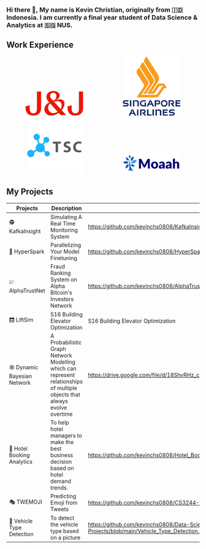 ### Hi there 👋, My name is Kevin Christian, originally from 🇮🇩 Indonesia. I am currently a final year student of Data Science & Analytics at 🇸🇬 NUS.

<h2>Work Experience</h2>

<p align="center">
    <img src="./images/JNJ.png" hspace="50" width='150'>
    <img src="./images/singapore-airlines.png" hspace="50" width='150'>
    <img src="./images/tsc-ai.png" hspace="50" width='150'>
    <img src="./images/moaah.png" hspace="50" width='150'>
</p>

<h2>My Projects</h2>

 Projects | Description | Link
 --- | --- | ---
 🕵️ KafkaInsight | Simulating A Real Time Monitoring System | https://github.com/kevinchs0808/KafkaInsight/tree/main
 🔀 HyperSpark | Parallelizing Your Model Finetuning | https://github.com/kevinchs0808/HyperSpark/tree/main
 💹 AlphaTrustNet | Fraud Ranking System on Alpha Bitcoin's Investors Network | https://github.com/kevinchs0808/AlphaTrustNet/tree/main
 🛗 LiftSim | S16 Building Elevator Optimization | S16 Building Elevator Optimization | https://github.com/kevinchs0808/LiftSim
 🕸️ Dynamic Bayesian Network | A Probabilistic Graph Network Modelling which can represent relationships of multiple objects that always evolve overtime | https://drive.google.com/file/d/18ShvRHz_c6rVNIWSU0lZ3fBtd_PPGbRf/view
 🏨 Hotel Booking Analytics | To help hotel managers to make the best business decision based on hotel demand trends. | https://github.com/kevinchs0808/Hotel_Booking_Analytics/blob/main/Hotel_Booking_Analytics.pdf
 🎭 TWEMOJI | Predicting Emoji from Tweets | https://github.com/kevinchs0808/CS3244-Twemoji/blob/main/Models/BERT.ipynb
 🚗 Vehicle Type Detection | To detect the vehicle type based on a picture | https://github.com/kevinchs0808/Data-Science-Projects/blob/main/Vehicle_Type_Detection.ipynb

<!--
**kevinchs0808/kevinchs0808** is a ✨ _special_ ✨ repository because its `README.md` (this file) appears on your GitHub profile.

Here are some ideas to get you started:

- 🔭 I’m currently working on ...
- 🌱 I’m currently learning ...
- 👯 I’m looking to collaborate on ...
- 🤔 I’m looking for help with ...
- 💬 Ask me about ...
- 📫 How to reach me: ...
- 😄 Pronouns: ...
- ⚡ Fun fact: ...
-->
